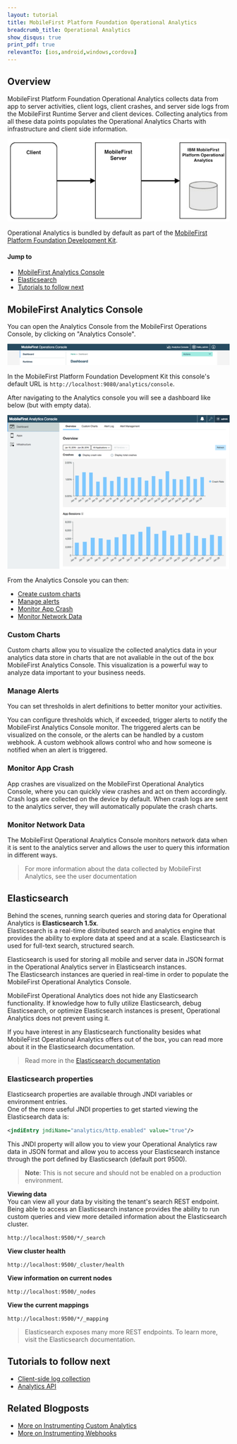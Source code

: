 ```yaml
---
layout: tutorial
title: MobileFirst Platform Foundation Operational Analytics
breadcrumb_title: Operational Analytics
show_disqus: true
print_pdf: true
relevantTo: [ios,android,windows,cordova]
---
```

## Overview
MobileFirst Platform Foundation Operational Analytics collects data from app to server activities, client logs, client crashes, and server side logs from the MobileFirst Runtime Server and client devices. Collecting analytics from all these data points populates the Operational Analytics Charts with infrastructure and client side information.

![architecture diagram](mfp_operational_analytics.png)

Operational Analytics is bundled by default as part of the [MobileFirst Platform Foundation Development Kit](../setting-up-your-development-environment/mobilefirst-development-environment).  


#### Jump to

* [MobileFirst Analytics Console](#mobilefirst-analytics-console)
* [Elasticsearch](#elasticsearch)
* [Tutorials to follow next](#tutorials-to-follow-next)

## MobileFirst Analytics Console
You can open the Analytics Console from the MobileFirst Operations Console, by clicking on "Analytics Console".

![Analytics console button](analytics-console-button.png)


In the MobileFirst Platform Foundation Development Kit this console's default URL is `http://localhost:9080/analytics/console`.

After navigating to the Analytics console you will see a dashboard like below (but with empty data).

![Analytics console](analytics-console.png)

From the Analytics Console you can then:

* [Create custom charts](#custom-charts)
* [Manage alerts](#manage-alerts)
* [Monitor App Crash](#monitor-app-crash)
* [Monitor Network Data](#monitor-network)

### Custom Charts
Custom charts allow you to visualize the collected analytics data in your analytics data store in charts that are not avaliable in the out of the box MobileFirst Analytics Console. This visualization is a powerful way to analyze data important to your business needs.

### Manage Alerts
You can set thresholds in alert definitions to better monitor your activities.

You can configure thresholds which, if exceeded, trigger alerts to notify the MobileFirst Analytics Console monitor. The triggered alerts can be visualized on the console, or the alerts can be handled by a custom webhook. A custom webhook allows control who and how someone is notified when an alert is triggered.

### Monitor App Crash
App crashes are visualized on the MobileFirst Operational Analytics Console, where you can quickly view crashes and act on them accordingly. Crash logs are collected on the device by default. When crash logs are sent to the analytics server, they will automatically populate the crash charts.

### Monitor Network Data
The MobileFirst Operational Analytics Console monitors network data when it is sent to the analytics server and allows the user to query this information in different ways. 

> For more information about the data collected by MobileFirst Analytics, see the user documentation

## Elasticsearch
Behind the scenes, running search queries and storing data for Operational Analytics is **Elasticsearch 1.5x**.  
Elasticsearch is a real-time distributed search and analytics engine that provides the ability to explore data at speed and at a scale. Elasticsearch is used for full-text search, structured search.

Elasticsearch is used for storing all mobile and server data in JSON format in the Operational Analytics server in Elasticsearch instances.  
The Elasticsearch instances are queried in real-time in order to populate the MobileFirst Operational Analytics Console.

MobileFirst Operational Analytics does not hide any Elasticsearch functionality. If knowledge how to fully utilize Elasticsearch, debug Elasticsearch, or optimize Elasticsearch instances is present, Operational Analytics does not prevent using it.

If you have interest in any Elasticsearch functionality besides what MobileFirst Operational Analytics offers out of the box, you can read more about it in the Elasticsearch documentation.

> Read more in the [Elasticsearch documentation](https://www.elastic.co/guide/en/elasticsearch/reference/1.5/index.html)

### Elasticsearch properties
Elasticsearch properties are available through JNDI variables or environment entries.  
One of the more useful JNDI properties to get started viewing the Elasticsearch data is:

 ```xml
<jndiEntry jndiName="analytics/http.enabled" value="true"/>
 ```

 This JNDI property will allow you to view your Operational Analytics raw data in JSON format and allow you to access your Elasticsearch instance through the port defined by Elasticsearch (default port 9500).

> **Note**: This is not secure and should not be enabled on a production environment.

**Viewing data**  
You can view all your data by visiting the tenant's search REST endpoint.  
Being able to access an Elasticsearch instance provides the ability to run custom queries and view more detailed information about the Elasticsearch cluster.

```
http://localhost:9500/*/_search
```

**View cluster health**

```
http://localhost:9500/_cluster/health
```

**View information on current nodes**

```
http://localhost:9500/_nodes
```

**View the current mappings**

```
http://localhost:9500/*/_mapping
```

> Elasticsearch exposes many more REST endpoints. To learn more, visit the Elasticsearch documentation.

## Tutorials to follow next

* [Client-side log collection](remote-controlled-client-side-log-collection)
* [Analytics API](analytics-api)

## Related Blogposts
* [More on Instrumenting Custom Analytics](https://developer.ibm.com/mobilefirstplatform/2016/01/22/howto-custom-in-app-behavior-analytics/)
* [More on Instrumenting Webhooks](https://developer.ibm.com/mobilefirstplatform/2015/10/19/using-mfp-adapters-endpoint-analytics-alerts-webhooks/)